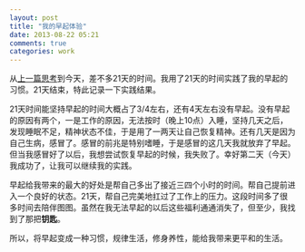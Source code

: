 ```yaml
---
layout: post
title: "我的早起体验"
date: 2013-08-22 05:21
comments: true
categories: work
---
```

从[上一篇思考](/blog/2013/07/28/something-wrong-in-my-life-now/)到今天，差不多21天的时间。我用了21天的时间实践了我的早起的习惯。21天结束，特此记录一下实践结果。

21天时间能坚持早起的时间大概占了3/4左右，还有4天左右没有早起。没有早起的原因有两个，一是工作的原因，无法按时（晚上10点）入睡，坚持几天之后，发现睡眠不足，精神状态不佳，于是用了一两天让自己恢复精神。还有几天是因为自己生病，感冒了。感冒的前兆是特别嗜睡，于是感冒的这几天我就放弃了早起。但当我感冒好了以后，我想尝试恢复早起的时候，我失败了。幸好第二天（今天）我成功了，让我可以继续我的实践。

早起给我带来的最大的好处是帮自己多出了接近三四个小时的时间。帮自己提前进入一个良好的状态。21天，帮自己完美地扛过了工作上的压力。这段时间多了很多时间去陪伴图图。虽然在我无法早起的以后这些福利通通消失了，但至少，我找到了那把**钥匙**。

所以，将早起变成一种习惯，规律生活，修身养性，能给我带来更平和的生活。